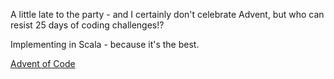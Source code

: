A little late to the party - and I certainly don't celebrate Advent, but who can resist 25 days of coding challenges!?

Implementing in Scala - because it's the best.

[Advent of Code](https://adventofcode.com/2019/about)

